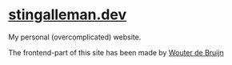 # [stingalleman.dev](https://stingalleman.dev)

My personal (overcomplicated) website.

The frontend-part of this site has been made by [Wouter de Bruijn](https://github.com/wouter173)
